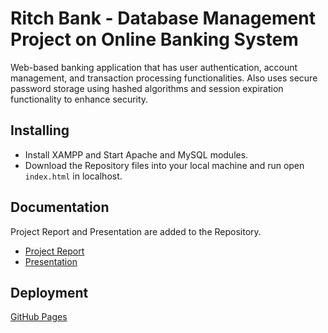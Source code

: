 # Ritch Bank - Database Management Project on Online Banking System

Web-based banking application that has user authentication, account management, and transaction processing functionalities. Also uses secure password storage using hashed algorithms and session expiration functionality
to enhance security.

## Installing

* Install XAMPP and Start Apache and MySQL modules.
* Download the Repository files into your local machine and run open ```index.html``` in localhost.

## Documentation

Project Report and Presentation are added to the Repository.

* [Project Report](https://github.com/suman2799/ritch-bank/blob/c9405f99a5495c20d21775acd0b2eed52d1fe666/Project_Report.pdf)
* [Presentation](https://github.com/suman2799/ritch-bank/blob/c9405f99a5495c20d21775acd0b2eed52d1fe666/Bank_Management_System.pdf)

## Deployment

[GitHub Pages](https://suman2799.github.io/ritch-bank/)
